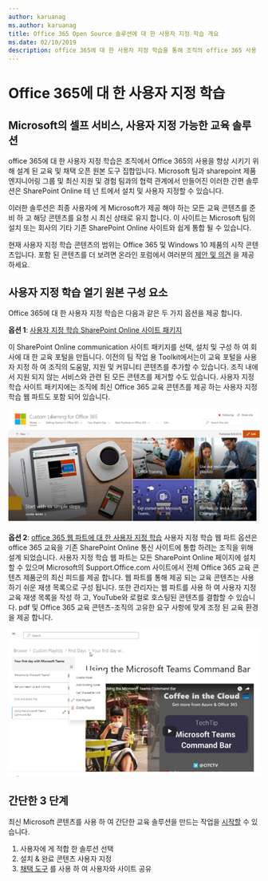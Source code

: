 ```yaml
---
author: karuanag
ms.author: karuanag
title: Office 365 Open Source 솔루션에 대 한 사용자 지정 학습 개요
ms.date: 02/10/2019
description: office 365에 대 한 사용자 지정 학습을 통해 조직의 office 365 사용 현황 및 채택 속도를 향상 시키는 방법을 알아봅니다. 이 솔루션에는 사용자 지정 sharepoint online 웹 파트 및 Office 365 테 넌 트로 쉽게 프로 비전 되는 최신 sharepoint online communications 교육 사이트가 포함 됩니다.
---
```


# <a name="custom-learning-for-office-365"></a>Office 365에 대 한 사용자 지정 학습

## <a name="self-service-customizable-training-solutions-from-microsoft"></a>Microsoft의 셀프 서비스, 사용자 지정 가능한 교육 솔루션

office 365에 대 한 사용자 지정 학습은 조직에서 Office 365의 사용을 향상 시키기 위해 설계 된 교육 및 채택 오픈 원본 도구 집합입니다. Microsoft 팀과 sharepoint 제품 엔지니어링 그룹 및 최신 지원 및 경험 팀과의 협력 관계에서 만들어진 이러한 간편 솔루션은 SharePoint Online 테 넌 트에서 설치 및 사용자 지정할 수 있습니다. 

이러한 솔루션은 최종 사용자에 게 Microsoft가 제공 해야 하는 모든 교육 콘텐츠를 준비 하 고 해당 콘텐츠를 요청 시 최신 상태로 유지 합니다.  이 사이트는 Microsoft 팀의 설치 또는 회사의 기타 기존 SharePoint Online 사이트와 쉽게 통합 될 수 있습니다.

현재 사용자 지정 학습 콘텐츠의 범위는 Office 365 및 Windows 10 제품의 시작 콘텐츠입니다.  포함 된 콘텐츠를 더 보려면 온라인 포럼에서 여러분의 [제안 및 의견](feedback.md) 을 제공 하세요.  

## <a name="custom-learning-open-source-components"></a>사용자 지정 학습 열기 원본 구성 요소

Office 365에 대 한 사용자 지정 학습은 다음과 같은 두 가지 옵션을 제공 합니다. 

**옵션 1**: [사용자 지정 학습 SharePoint Online 사이트 패키지](installsitepackage.md)

이 SharePoint Online communication 사이트 패키지를 선택, 설치 및 구성 하 여 회사에 대 한 교육 포털을 만듭니다. 이전의 팀 작업 용 Toolkit에서는이 교육 포털을 사용자 지정 하 여 조직의 도움말, 지원 및 커뮤니티 콘텐츠를 추가할 수 있습니다. 조직 내에서 지원 되지 않는 서비스와 관련 된 모든 콘텐츠를 제거할 수도 있습니다. 사용자 지정 학습 사이트 패키지에는 조직에 최신 Office 365 교육 콘텐츠를 제공 하는 사용자 지정 학습 웹 파트도 포함 되어 있습니다. 

![Office 365 사이트 환경에 대 한 사용자 지정 학습](media/clo365homepage.png)

**옵션 2**: [office 365 웹 파트에 대 한 사용자 지정 학습](installwebpart.md) 사용자 지정 학습 웹 파트 옵션은 office 365 교육을 기존 SharePoint Online 통신 사이트에 통합 하려는 조직을 위해 설계 되었습니다. 사용자 지정 학습 웹 파트는 모든 SharePoint Online 페이지에 설치할 수 있으며 Microsoft의 Support.Office.com 사이트에서 전체 Office 365 교육 콘텐츠 제품군의 최신 피드를 제공 합니다. 웹 파트를 통해 제공 되는 교육 콘텐츠는 사용 하기 쉬운 재생 목록으로 구성 됩니다. 또한 관리자는 웹 파트를 사용 하 여 사용자 지정 교육 재생 목록을 작성 하 고, YouTube와 로컬로 호스팅된 콘텐츠를 결합할 수 있습니다. pdf 및 Office 365 교육 콘텐츠-조직의 고유한 요구 사항에 맞게 조정 된 교육 환경을 제공 합니다.

![Office 365 웹 파트에 대 한 사용자 지정 학습](media/clo365customplaylist.png)

## <a name="3-easy-steps"></a>간단한 3 단계

최신 Microsoft 콘텐츠를 사용 하 여 간단한 교육 솔루션을 만드는 작업을 [시작할](prereqs.md) 수 있습니다.

1. 사용자에 게 적합 한 솔루션 선택
2. 설치 & 완료 콘텐츠 사용자 지정
3. [채택 도구](driveadoption.md) 를 사용 하 여 사용자와 사이트 공유
